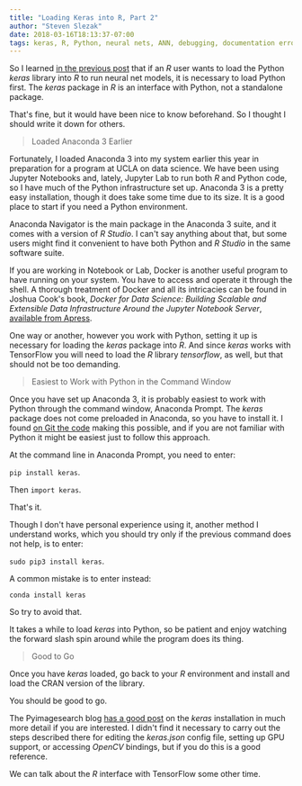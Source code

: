 ```yaml
---
title: "Loading Keras into R, Part 2"
author: "Steven Slezak"
date: 2018-03-16T18:13:37-07:00
tags: keras, R, Python, neural nets, ANN, debugging, documentation error, frustration, ML, troubleshooting
---
```


So I learned [in the previous post][1] that if an *R* user wants to load the Python *keras* library into *R* to run neural net models, it is necessary to load Python first. The *keras* package in *R* is an interface with Python, not a standalone package.

That's fine, but it would have been nice to know beforehand. So I thought I should write it down for others.

> Loaded Anaconda 3 Earlier

Fortunately, I loaded Anaconda 3 into my system earlier this year in preparation for a program at UCLA on data science. We have been using Jupyter Notebooks and, lately, Jupyter Lab to run both *R* and Python code, so I have much of the Python infrastructure set up. Anaconda 3 is a pretty easy installation, though it does take some time due to its size. It is a good place to start if you need a Python environment.

Anaconda Navigator is the main package in the Anaconda 3 suite, and it comes with a version of *R Studio*. I can't say anything about that, but some users might find it convenient to have both Python and *R Studio* in the same software suite.

If you are working in Notebook or Lab, Docker is another useful program to have running on your system. You have to access and operate it through the shell. A thorough treatment of Docker and all its intricacies can be found in Joshua Cook's book, *Docker for Data Science: Building Scalable and Extensible Data Infrastructure Around the Jupyter Notebook Server*, [available from Apress][2].

One way or another, however you work with Python, setting it up is necessary for loading the *keras* package into *R*. And since *keras* works with TensorFlow you will need to load the *R* library *tensorflow*, as well, but that should not be too demanding.

> Easiest to Work with Python in the Command Window

Once you have set up Anaconda 3, it is probably easiest to work with Python through the command window, Anaconda Prompt. The *keras* package does not come preloaded in Anaconda, so you have to install it. I found [on Git the code][3] making this possible, and if you are not familiar with Python it might be easiest just to follow this approach.

At the command line in Anaconda Prompt, you need to enter:

`pip install keras`.

Then `import keras`.

That's it.

Though I don't have personal experience using it, another method I understand works, which you should try only if the previous command does not help, is to enter:

`sudo pip3 install keras`.

A common mistake is to enter instead:

`conda install keras`

So try to avoid that.

It takes a while to load *keras* into Python, so be patient and enjoy watching the forward slash spin around while the program does its thing.

> Good to Go

Once you have *keras* loaded, go back to your *R* environment and install and load the CRAN version of the library.

You should be good to go.

The Pyimagesearch blog [has a good post][4] on the *keras* installation in much more detail if you are interested. I didn't find it necessary to carry out the steps described there for editing the *keras.json* config file, setting up GPU support, or accessing *OpenCV* bindings, but if you do this is a good reference.

We can talk about the *R* interface with TensorFlow some other time.

 [1]: https://www.finex.co/loading-keras-into-r/
 [2]: https://www.apress.com/us/book/9781484230114
 [3]: https://github.com/keras-team/keras/issues/4889
 [4]: https://www.pyimagesearch.com/2016/07/18/installing-keras-for-deep-learning/
